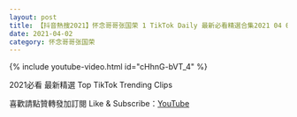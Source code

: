 ```yaml
---
layout: post
title: 【抖音熱搜2021】怀念哥哥张国荣 1 TikTok Daily 最新必看精選合集2021 04 02
date: 2021-04-02
category: 怀念哥哥张国荣
---
```


{% include youtube-video.html id="cHhnG-bVT_4" %}

2021必看 最新精選 Top TikTok Trending Clips

喜歡請點贊轉發加訂閱 Like & Subscribe：[YouTube](https://www.youtube.com/channel/UCAoR7VcanIPd04uEq_GIylA/videos)

